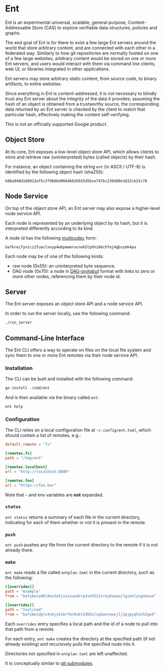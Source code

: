 # Ent

Ent is an experimental universal, scalable, general purpose, Content-Addressable
Store (CAS) to explore verifiable data structures, policies and graphs.

The end goal of Ent is for there to exist a few large Ent servers around the
world that store arbitrary content, and are connected with each other in a
federated way. Similarly to how git repositories are normally hosted on one of a
few large websites, arbitrary content would be stored on one or more Ent
servers, and users would interact with them via command line clients, web UI, or
libraries integrated in other applications.

Ent servers may store arbitrary static content, from source code, to binary
artifacts, to entire websites.

Since everything in Ent is content-addressed, it is not necessary to blindly
trust any Ent server about the integrity of the data it provides; assuming the
hash of an object is obtained from a trustworthy source, the corresponding data
returned by an Ent server is checked by the client to match that particular
hash, effectively making the content self-verifying.

This is not an officially supported Google product.

## Object Store

At its core, Ent exposes a low-level object store API, which allows clients to
store and retrieve raw (uninterpreted) bytes (called objects) by their hash.

For instance, an object containing the string `ent` (in ASCII / UTF-8) is
identified by the following object hash (sha256):

`b86a048d168012ef5c3f960bd96646826915d5bce747bc239489e1832cb15c78`

## Node Service

On top of the object store API, an Ent server may also expose a higher-level
node service API.

Each node is represented by an underlying object by its hash, but it is
interpreted differently according to its kind.

A node id has the following
[multicodec](https://github.com/multiformats/multicodec) form:

`bafkreifynici2fuaclxvyp4wbpmwmrucnek5lphhi66chfej4gbszmk4pa`

Each node may be of one of the following kinds:

- raw node (0x55): an uninterpreted byte sequence.
- DAG node (0x70): a node in
  [DAG-protobuf](https://ipld.io/docs/codecs/known/dag-pb/) format with links to
  zero or more other nodes, referencing them by their node id.

## Server

The Ent server exposes an object store API and a node service API.

In order to run the server locally, use the following command:

```bash
./run_server
```

## Command-Line Interface

The Ent CLI offers a way to operate on files on the local file system and sync
them to one or more Ent remotes via their node service API.

### Installation

The CLI can be built and installed with the following command:

```bash
go install ./cmd/ent
```

And is then available via the binary called `ent`:

```bash
ent help
```

### Configuration

The CLI relies on a local configuration file at `~/.config/ent.toml`, which
should contain a list of remotes, e.g.:

```toml
default_remote = "fs"

[remotes.fs]
path = "/tmp/ent"

[remotes.localhost]
url = "http://localhost:8080"

[remotes.foo]
url = "https://foo.bar"
```

Note that `~` and env variables are **not** expanded.

### `status`

`ent status` returns a summary of each file in the current directory, indicating
for each of them whether or not it is present in the remote.

### `push`

`ent push` pushes any file from the current directory to the remote if it is not
already there.

### `make`

`ent make` reads a file called `entplan.toml` in the current directory, such as
the following:

```toml
[[overrides]]
path = "example"
from = "bafybeie46l4ev3o5jvzsuuwdnrp3z45522crey6oaauilgimvlyngokoxm"

[[overrides]]
path = "test/cmd"
from = "bafybeidglc4sbje2sbrfmr6ukt2db5alsg3annuwzjlj3pjpyqh2vh2go4"
```

Each `overrides` entry specifies a local path and the id of a node to pull into
that path from a remote.

For each entry, `ent make` creates the directory at the specified path (if not
already existing) and recursively pulls the specified node into it.

Directories not specified in `entplan.toml` are left unaffected.

It is conceptually similar to
[git submodules](https://git-scm.com/book/en/v2/Git-Tools-Submodules).
